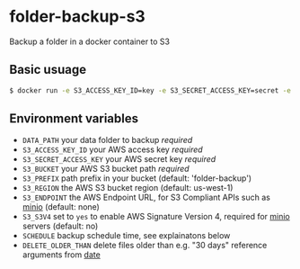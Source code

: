# folder-backup-s3

Backup a folder in a docker container to S3

## Basic usuage

```sh
$ docker run -e S3_ACCESS_KEY_ID=key -e S3_SECRET_ACCESS_KEY=secret -e S3_BUCKET=my-bucket -e S3_PREFIX=backup -e MYSQL_USER=user -e MYSQL_PASSWORD=password -e MYSQL_HOST=localhost gameboy1990/folder-backup-s3
```

## Environment variables

- `DATA_PATH` your data folder to backup *required*
- `S3_ACCESS_KEY_ID` your AWS access key *required*
- `S3_SECRET_ACCESS_KEY` your AWS secret key *required*
- `S3_BUCKET` your AWS S3 bucket path *required*
- `S3_PREFIX` path prefix in your bucket (default: 'folder-backup')
- `S3_REGION` the AWS S3 bucket region (default: us-west-1)
- `S3_ENDPOINT` the AWS Endpoint URL, for S3 Compliant APIs such as [minio](https://minio.io) (default: none)
- `S3_S3V4` set to `yes` to enable AWS Signature Version 4, required for [minio](https://minio.io) servers (default: no)
- `SCHEDULE` backup schedule time, see explainatons below
- `DELETE_OLDER_THAN` delete files older than e.g. "30 days" reference arguments from [date](https://ss64.com/bash/date.html)